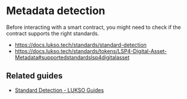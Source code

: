 # Metadata detection

Before interacting with a smart contract, you might need to check if the contract supports the right standards.

- https://docs.lukso.tech/standards/standard-detection
- https://docs.lukso.tech/standards/tokens/LSP4-Digital-Asset-Metadata#supportedstandardslsp4digitalasset

## Related guides

- [Standard Detection - LUKSO Guides](https://docs.lukso.tech/learn/dapp-developer/standard-detection/#metadata-detection)
